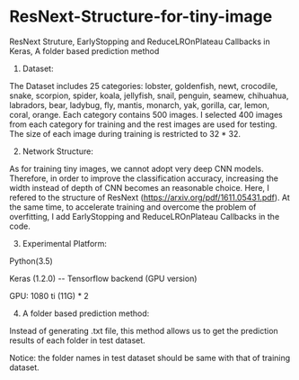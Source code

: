 # ResNext-Structure-for-tiny-image
ResNext Struture, EarlyStopping and ReduceLROnPlateau Callbacks in Keras, A folder based prediction method 

1. Dataset:

The Dataset includes 25 categories: lobster, goldenfish, newt, crocodile, snake, scorpion, spider, koala, jellyfish, snail, penguin, seamew, chihuahua, labradors, bear, ladybug, fly, mantis, monarch, yak, gorilla, car, lemon, coral, orange. Each category contains 500 images. I selected 400 images from each category for training and the rest images are used for testing. The size of each image during training is restricted to 32 * 32.


2. Network Structure:

As for training tiny images, we cannot adopt very deep CNN models. Therefore, in order to improve the classification accuracy, increasing the width instead of depth of CNN becomes an reasonable choice. 
Here, I refered to the structure of ResNext (https://arxiv.org/pdf/1611.05431.pdf). At the same time, to accelerate training and overcome the problem of overfitting, I add EarlyStopping and ReduceLROnPlateau Callbacks in the code.


3. Experimental Platform:

Python(3.5)

Keras (1.2.0) -- Tensorflow backend (GPU version)

GPU:
1080 ti  (11G) * 2


4. A folder based prediction method:

Instead of generating .txt file, this method allows us to get the prediction results of each folder in test dataset. 

Notice: the folder names in test dataset should be same with that of training dataset.


